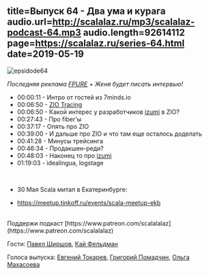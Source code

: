 title=Выпуск 64 - Два ума и курага
audio.url=http://scalalaz.ru/mp3/scalalaz-podcast-64.mp3
audio.length=92614112
page=https://scalalaz.ru/series-64.html
date=2019-05-19
----
![epsidode64](img/episode64.jpg)

*Последняя реклама [FPURE](https://www.fpure.events/)*
*+ Женя будет писать интервью!*

* 00:00:11 - Интро от гостей из 7minds.io
* 00:06:50 - [ZIO Tracing](https://github.com/scalaz/scalaz-zio/pull/849)
* 00:06:50 - Какой интерес у разработчиков [izumi](https://izumi.7mind.io/latest/release/doc/) в ZIO?
* 00:27:43 - Про fiber'ы
* 00:37:17 - Опять про ZIO
* 00:39:00 - И дальше про ZIO и что там еще осталось доделать 
* 00:41:28 - Минусы трейсинга
* 00:46:34 - Продакшен-реди?
* 00:48:03 - Наконец то про [izumi](https://izumi.7mind.io/latest/release/doc/)
* 01:19:03 - idealingua, logstage

<br/>

* 30 Мая Scala митап в Екатеринбурге:
-  https://meetup.tinkoff.ru/events/scala-meetup-ekb

<br/>
Поддержи подкаст [https://www.patreon.com/scalalalaz](https://www.patreon.com/scalalalaz)
<br/>

Гости:
[Павел Ширшов](https://github.com/pshirshov),
[Кай Фельдман](https://github.com/kaishh)


Голоса выпуска:
[Евгений Токарев](https://twitter.com/strobegen),
[Григорий Помадчин](https://github.com/pomadchin),
[Ольга Махасоева](https://twitter.com/oli_kitty)

